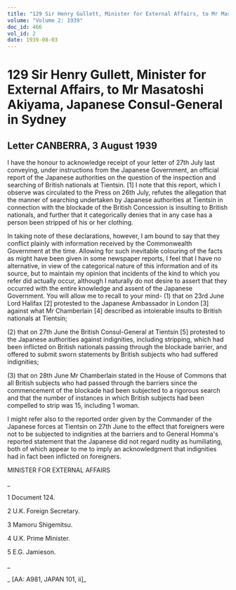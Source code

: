 ```yaml
---
title: "129 Sir Henry Gullett, Minister for External Affairs, to Mr Masatoshi Akiyama, Japanese Consul-General in Sydney"
volume: "Volume 2: 1939"
doc_id: 466
vol_id: 2
date: 1939-08-03
---
```


# 129 Sir Henry Gullett, Minister for External Affairs, to Mr Masatoshi Akiyama, Japanese Consul-General in Sydney

## Letter CANBERRA, 3 August 1939

I have the honour to acknowledge receipt of your letter of 27th July last conveying, under instructions from the Japanese Government, an official report of the Japanese authorities on the question of the inspection and searching of British nationals at Tientsin. [1] I note that this report, which I observe was circulated to the Press on 26th July, refutes the allegation that the manner of searching undertaken by Japanese authorities at Tientsin in connection with the blockade of the British Concession is insulting to British nationals, and further that it categorically denies that in any case has a person been stripped of his or her clothing.

In taking note of these declarations, however, I am bound to say that they conflict plainly with information received by the Commonwealth Government at the time. Allowing for such inevitable colouring of the facts as might have been given in some newspaper reports, I feel that I have no alternative, in view of the categorical nature of this information and of its source, but to maintain my opinion that incidents of the kind to which you refer did actually occur, although I naturally do not desire to assert that they occurred with the entire knowledge and assent of the Japanese Government. You will allow me to recall to your mind- (1) that on 23rd June Lord Halifax [2] protested to the Japanese Ambassador in London [3] against what Mr Chamberlain [4] described as intolerable insults to British nationals at Tientsin;

(2) that on 27th June the British Consul-General at Tientsin [5] protested to the Japanese authorities against indignities, including stripping, which had been inflicted on British nationals passing through the blockade barrier, and offered to submit sworn statements by British subjects who had suffered indignities;

(3) that on 28th June Mr Chamberlain stated in the House of Commons that all British subjects who had passed through the barriers since the commencement of the blockade had been subjected to a rigorous search and that the number of instances in which British subjects had been compelled to strip was 15, including 1 woman.

I might refer also to the reported order given by the Commander of the Japanese forces at Tientsin on 27th June to the effect that foreigners were not to be subjected to indignities at the barriers and to General Homma's reported statement that the Japanese did not regard nudity as humiliating, both of which appear to me to imply an acknowledgment that indignities had in fact been inflicted on foreigners.

MINISTER FOR EXTERNAL AFFAIRS

_

1 Document 124.

2 U.K. Foreign Secretary.

3 Mamoru Shigemitsu.

4 U.K. Prime Minister.

5 E.G. Jamieson.

_

_ [AA: A981, JAPAN 101, ii]_
